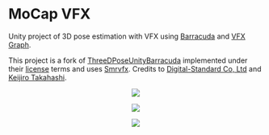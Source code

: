 # MoCap VFX

Unity project of 3D pose estimation with VFX using [Barracuda](https://github.com/Unity-Technologies/barracuda-release) and [VFX Graph](https://unity.com/visual-effect-graph).

This project is a fork of [ThreeDPoseUnityBarracuda](https://github.com/digital-standard/ThreeDPoseUnityBarracuda) implemented under their [license](https://github.com/digital-standard/ThreeDPoseUnityBarracuda/blob/master/README.md#license) terms and uses [Smrvfx](https://github.com/keijiro/Smrvfx). Credits to [Digital-Standard Co, Ltd](https://digital-standard.com/) and [Keijiro Takahashi](https://github.com/keijiro).

<p align="center"><img align="center" src="example1.gif"></p>
<p align="center"><img align="center" src="example2.gif"></p>
<p align="center"><img align="center" src="example3.gif"></p>
